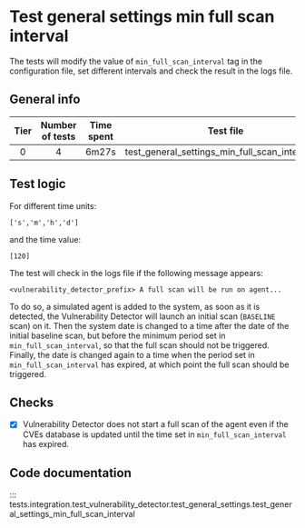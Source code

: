 # Test general settings min full scan interval

The tests will modify the value of `min_full_scan_interval` tag in the configuration file, 
set different intervals and check the result in the logs file.

## General info

|Tier | Number of tests | Time spent| Test file |
|:--:|:--:|:--:|:--:|
| 0 | 4 | 6m27s | test_general_settings_min_full_scan_interval.py |

## Test logic

For different time units:

```
['s','m','h','d']
```

and the time value:

```
[120]
```

The test will check in the logs file if the following message appears:

```
<vulnerability_detector_prefix> A full scan will be run on agent...
```

To do so, a simulated agent is added to the system, as soon as it is detected, the Vulnerability Detector
will launch an initial scan (`BASELINE` scan) on it. Then the system date is changed to a time after
the date of the initial baseline scan, but before the minimum period set in `min_full_scan_interval`,
so that the full scan should not be triggered. Finally, the date is changed again to a time when
the period set in `min_full_scan_interval` has expired, at which point the full scan should be triggered.

## Checks

- [x] Vulnerability Detector does not start a full scan of the agent even if the CVEs database is 
  updated until the time set in `min_full_scan_interval` has expired.

## Code documentation

::: tests.integration.test_vulnerability_detector.test_general_settings.test_general_settings_min_full_scan_interval
